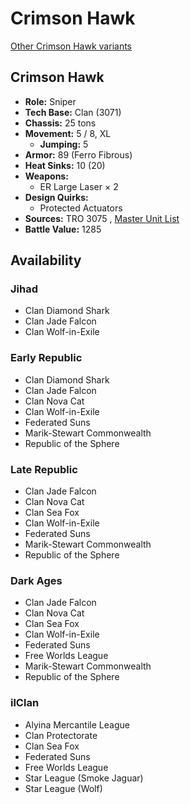 # Crimson Hawk 

[Other Crimson Hawk variants](../crimson_hawk.md) 

## Crimson Hawk 

- **Role:** Sniper 
- **Tech Base:** Clan (3071) 
- **Chassis:** 25 tons 
- **Movement:** 5 / 8, XL 
  - **Jumping:** 5 
- **Armor:** 89 (Ferro Fibrous) 
- **Heat Sinks:** 10 (20) 
- **Weapons:** 
  - ER Large Laser × 2 
- **Design Quirks:** 
  - Protected Actuators 
- **Sources:** TRO 3075 , [Master Unit List](http://masterunitlist.info/Unit/Details/721) 
- **Battle Value:** 1285 

## Availability 

### Jihad 

- Clan Diamond Shark 
- Clan Jade Falcon 
- Clan Wolf-in-Exile 

### Early Republic 

- Clan Diamond Shark 
- Clan Jade Falcon 
- Clan Nova Cat 
- Clan Wolf-in-Exile 
- Federated Suns 
- Marik-Stewart Commonwealth 
- Republic of the Sphere 

### Late Republic 

- Clan Jade Falcon 
- Clan Nova Cat 
- Clan Sea Fox 
- Clan Wolf-in-Exile 
- Federated Suns 
- Marik-Stewart Commonwealth 
- Republic of the Sphere 

### Dark Ages 

- Clan Jade Falcon 
- Clan Nova Cat 
- Clan Sea Fox 
- Clan Wolf-in-Exile 
- Federated Suns 
- Free Worlds League 
- Marik-Stewart Commonwealth 
- Republic of the Sphere 

### ilClan 

- Alyina Mercantile League 
- Clan Protectorate 
- Clan Sea Fox 
- Federated Suns 
- Free Worlds League 
- Star League (Smoke Jaguar) 
- Star League (Wolf) 

